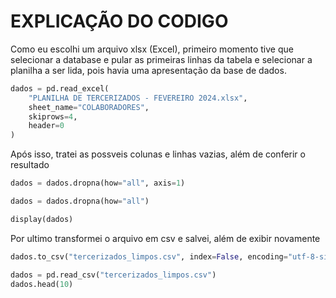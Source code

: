 # EXPLICAÇÃO DO CODIGO

Como eu escolhi um arquivo xlsx (Excel), primeiro momento tive que selecionar a database e pular as primeiras linhas da tabela e selecionar a planilha a ser lida, pois havia uma apresentação da base de dados.

```py
dados = pd.read_excel(
    "PLANILHA DE TERCERIZADOS - FEVEREIRO 2024.xlsx",
    sheet_name="COLABORADORES",
    skiprows=4,
    header=0
)
```

Após isso, tratei as possveis colunas e linhas vazias, além de conferir o resultado

```py
dados = dados.dropna(how="all", axis=1)

dados = dados.dropna(how="all")

display(dados)
```

Por ultimo transformei o arquivo em csv e salvei, além de exibir novamente

```py
dados.to_csv("tercerizados_limpos.csv", index=False, encoding="utf-8-sig")

dados = pd.read_csv("tercerizados_limpos.csv")
dados.head(10)
```